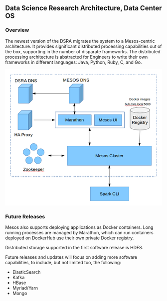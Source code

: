 ## Data Science Research Architecture, Data Center OS

### Overview

The newest version of the DSRA migrates the system to a Mesos-centric architecture. It provides 
significant distributed processing capabilities out of the box, supporting in the number of 
disparate frameworks. The distributed processing architecture is abstracted for Engineers to 
write their own frameworks in different languages: Java, Python, Ruby, C, and Go. 

![](./docs/architecture-201509160755.png)

### Future Releases

Mesos also supports deploying applications as Docker containers. Long running processes are
managed by Marathon, which can run containers deployed on DockerHub use their own private Docker registry.

Distributed storage supported in the first software release is HDFS. 

Future releases and updates will focus on adding more software capabilities, to include, but not limited too, the following:

* ElasticSearch
* Kafka
* HBase
* Myriad/Yarn
* Mongo
